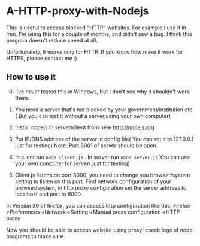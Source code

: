 A-HTTP-proxy-with-Nodejs
========================


This is useful to access blocked "HTTP" websites. For example I use
it in Iran. I'm using this for a couple of months, and didn't saw a bug. I think this program doesn't reduce speed at all.

Unfortunately, it works only for HTTP. If you know how make it work for HTTPS, please
contact me :)

How to use it
----
0) I've never tested this in Windows, but I don't see why it shouldn't work there.

1) You need a server that's not blocked by your government/institution etc. ( But you can test it without a server,using your own computer)

2) Install nodejs in server/client from here http://nodejs.org

3) Put IP/DNS address of the server in config file( You can set it to 127.0.0.1 just for testing)
Note: Port 8001 of server should be open.

4) In client run <code>node client.js</code> . In server run <code>node server.js</code>
You can use your own computer for server( just for testing)

5) Client.js listens on port 8000, you need to change you browser/system setting to listen on
this port. Find  network configuration of your browser/system, in http proxy configuration set the server address to
localhost and port to 8000.

In Version 30 of firefox, you can access http configuration like this:
Firefox->Preferences->Network->Setting->Manual proxy configuration->HTTP proxy

Now you should be able to access website using proxy! check logs of node programs to make sure.
